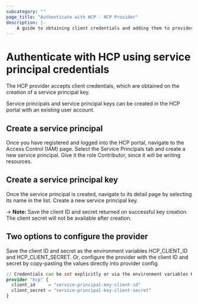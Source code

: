 ```yaml
---
subcategory: ""
page_title: "Authenticate with HCP - HCP Provider"
description: |-
    A guide to obtaining client credentials and adding them to provider configuration.
---
```


# Authenticate with HCP using service principal credentials

The HCP provider accepts client credentials, which are obtained on the creation of a service principal key. 

Service principals and service principal keys can be created in the HCP portal with an existing user account.

## Create a service principal

Once you have registered and logged into the HCP portal, navigate to the Access Control (IAM) page. Select the Service Principals tab and create a new service principal. Give it the role Contributor, since it will be writing resources.

## Create a service principal key

Once the service principal is created, navigate to its detail page by selecting its name in the list. Create a new service principal key.

-> **Note:** Save the client ID and secret returned on successful key creation. The client secret will not be available after creation.

## Two options to configure the provider 

Save the client ID and secret as the environment variables HCP_CLIENT_ID and HCP_CLIENT_SECRET. Or, configure the provider with the client ID and secret by copy-pasting the values directly into provider config.

```terraform
// Credentials can be set explicitly or via the environment variables HCP_CLIENT_ID and HCP_CLIENT_SECRET
provider "hcp" {
  client_id     = "service-principal-key-client-id"
  client_secret = "service-principal-key-client-secret"
}
``` 